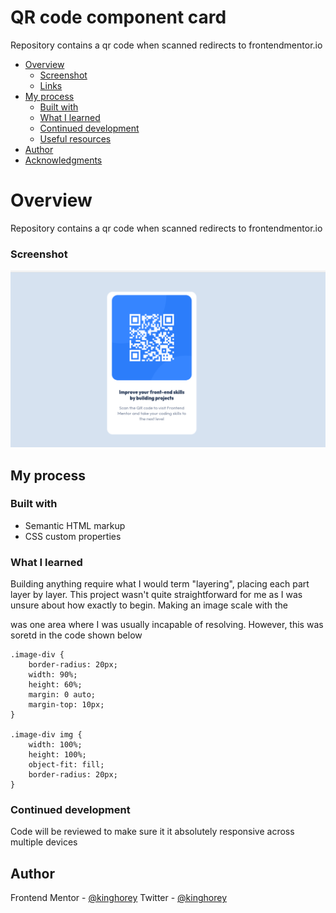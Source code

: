# QR code component card

Repository contains a qr code when scanned redirects to frontendmentor.io


- [Overview](#overview)
  - [Screenshot](#screenshot)
  - [Links](#links)
- [My process](#my-process)
  - [Built with](#built-with)
  - [What I learned](#what-i-learned)
  - [Continued development](#continued-development)
  - [Useful resources](#useful-resources)
- [Author](#author)
- [Acknowledgments](#acknowledgments)

# Overview 
 Repository contains a qr code when scanned redirects to frontendmentor.io

### Screenshot
![](./screenshot.png)

## My process

### Built with
* Semantic HTML markup
* CSS custom properties

### What I learned
Building anything require what I would term "layering", placing each part layer by layer. This project wasn't quite straightforward for me as I was unsure about how exactly to begin.
Making an image scale with the <div> was one area where I was usually incapable of resolving. However, this was soretd in the code shown below

```
.image-div {
    border-radius: 20px;
    width: 90%;
    height: 60%;
    margin: 0 auto;
    margin-top: 10px;
}

.image-div img {
    width: 100%;
    height: 100%;
    object-fit: fill;
    border-radius: 20px;
}

```

### Continued development
Code will be reviewed to make sure it it absolutely responsive across multiple devices

## Author
Frontend Mentor - [@kinghorey](https://www.frontendmentor.io/profile/KingHorey)
Twitter - [@kinghorey](www.twitter.com/kinghorey)





